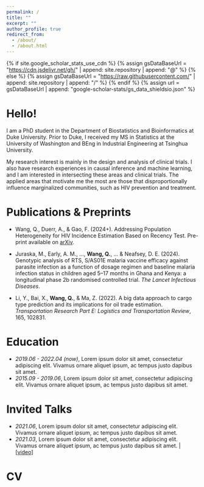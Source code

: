 ```yaml
---
permalink: /
title: ""
excerpt: ""
author_profile: true
redirect_from: 
  - /about/
  - /about.html
---
```


{% if site.google_scholar_stats_use_cdn %}
{% assign gsDataBaseUrl = "https://cdn.jsdelivr.net/gh/" | append: site.repository | append: "@" %}
{% else %}
{% assign gsDataBaseUrl = "https://raw.githubusercontent.com/" | append: site.repository | append: "/" %}
{% endif %}
{% assign url = gsDataBaseUrl | append: "google-scholar-stats/gs_data_shieldsio.json" %}

<span class='anchor' id='about-me'></span>
# Hello!

I am a PhD student in the Department of Biostatistics and Bioinformatics at Duke University. Prior to Duke, I received my MS in Statistics at the University of Washington and BEng in Industrial Engineering at Tsinghua University.

My research interest is mainly in the design and analysis of clinical trials. I also have research experiences in causal inference and machine learning, and I am interested in intersecting these areas and clinical trials. The applied areas that motivate me the most are those that disproportionally influence marginalized communities, such as HIV prevention and treatment.


<!--# 🔥 News-->
<!--- *2022.02*: &nbsp;🎉🎉 Lorem ipsum dolor sit amet, consectetur adipiscing elit. Vivamus ornare aliquet ipsum, ac tempus justo dapibus sit amet. -->
<!--- *2022.02*: &nbsp;🎉🎉 Lorem ipsum dolor sit amet, consectetur adipiscing elit. Vivamus ornare aliquet ipsum, ac tempus justo dapibus sit amet. -->

<span class='anchor' id='publications-and-preprints'></span>
# Publications & Preprints
- Wang, Q., Duerr, A., & Gao, F. (2024+). Addressing Population Heterogeneity for HIV Incidence Estimation Based on Recency Test. Pre-print available on [arXiv](https://arxiv.org/abs/2311.10848).

- Juraska, M., Early, A. M., ..., **Wang, Q.**, ... & Neafsey, D. E. (2024). Genotypic analysis of RTS, S/AS01E malaria vaccine efficacy against parasite infection as a function of dosage regimen and baseline malaria infection status in children aged 5–17 months in Ghana and Kenya: a longitudinal phase 2b randomised controlled trial. *The Lancet Infectious Diseases*.

- Li, Y., Bai, X., **Wang, Q.**, & Ma, Z. (2022). A big data approach to cargo type prediction and its implications for oil trade estimation. *Transportation Research Part E: Logistics and Transportation Review*, 165, 102831.

<!--# 🎖 Honors and Awards-->
<!--- *2021.10* Lorem ipsum dolor sit amet, consectetur adipiscing elit. Vivamus ornare aliquet ipsum, ac tempus justo dapibus sit amet. -->
<!--- *2021.09* Lorem ipsum dolor sit amet, consectetur adipiscing elit. Vivamus ornare aliquet ipsum, ac tempus justo dapibus sit amet. -->

# Education
- *2019.06 - 2022.04 (now)*, Lorem ipsum dolor sit amet, consectetur adipiscing elit. Vivamus ornare aliquet ipsum, ac tempus justo dapibus sit amet. 
- *2015.09 - 2019.06*, Lorem ipsum dolor sit amet, consectetur adipiscing elit. Vivamus ornare aliquet ipsum, ac tempus justo dapibus sit amet. 

# Invited Talks
- *2021.06*, Lorem ipsum dolor sit amet, consectetur adipiscing elit. Vivamus ornare aliquet ipsum, ac tempus justo dapibus sit amet. 
- *2021.03*, Lorem ipsum dolor sit amet, consectetur adipiscing elit. Vivamus ornare aliquet ipsum, ac tempus justo dapibus sit amet.  \| [\[video\]](https://github.com/)

<!--# 💻 Internships-->
<!--- *2019.05 - 2020.02*, [Lorem](https://github.com/), China.-->

# CV
